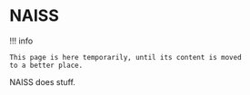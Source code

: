 # NAISS

!!! info

    This page is here temporarily, until its content is moved
    to a better place.

NAISS does stuff.
